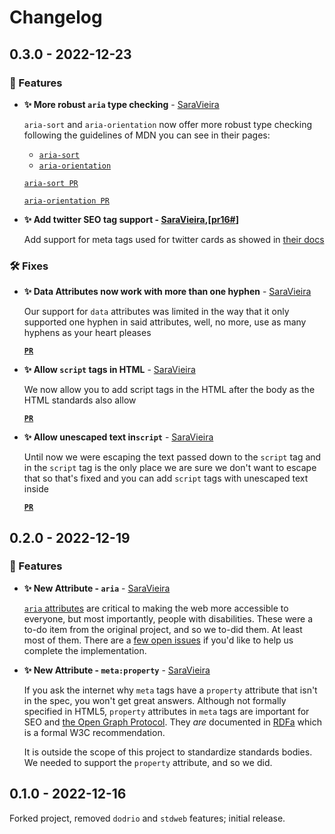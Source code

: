 # Changelog

## 0.3.0 - 2022-12-23

### 🎁 Features

- **✨ More robust `aria` type checking** - [SaraVieira]

  `aria-sort` and `aria-orientation` now offer more robust type checking following the guidelines of MDN you can see in their pages:

  - [`aria-sort`](https://developer.mozilla.org/en-US/docs/Web/Accessibility/ARIA/Attributes/aria-sort)
  - [`aria-orientation`](https://developer.mozilla.org/en-US/docs/Web/Accessibility/ARIA/Attributes/aria-orientation)

  [`aria-sort PR`](https://github.com/axodotdev/axohtml/pull/12)

  [`aria-orientation PR`](https://github.com/axodotdev/axohtml/pull/11)

- **✨ Add twitter SEO tag support - [SaraVieira],[[pr16#](https://github.com/axodotdev/axohtml/pull/16)]**

  Add support for meta tags used for twitter cards as showed in [their docs](https://developer.twitter.com/en/docs/twitter-for-websites/cards/overview/markup)

### 🛠️ Fixes

- **✨ Data Attributes now work with more than one hyphen** - [SaraVieira]

  Our support for `data` attributes was limited in the way that it only supported one hyphen in said attributes, well, no more, use as many hyphens as your heart pleases

  [**`PR`**](https://github.com/axodotdev/axohtml/pull/10)

- **✨ Allow `script` tags in HTML** - [SaraVieira]

  We now allow you to add script tags in the HTML after the body as the HTML standards also allow

  [**`PR`**](https://github.com/axodotdev/axohtml/pull/10)

- **✨ Allow unescaped text in`script`** - [SaraVieira]

  Until now we were escaping the text passed down to the `script` tag and in the `script` tag is the only place we are sure we don't want to escape that so that's fixed and you can add `script` tags with unescaped text inside

  [**`PR`**](https://github.com/axodotdev/axohtml/pull/14)

## 0.2.0 - 2022-12-19

### 🎁 Features

- **✨ New Attribute - `aria`** - [SaraVieira]

  [`aria` attributes] are critical to making the web more accessible to
  everyone, but most importantly, people with disabilities. These were a to-do
  item from the original project, and so we to-did them. At least most of
  them. There are a [few open issues] if you'd like to help us complete the
  implementation.

[`aria` attributes]: https://developer.mozilla.org/en-US/docs/Web/Accessibility/ARIA
[few open issues]: https://github.com/axodotdev/axohtml/issues?q=is%3Aissue+is%3Aopen+aria

- **✨ New Attribute - `meta:property`** - [SaraVieira]

  If you ask the internet why `meta` tags have a `property` attribute that
  isn't in the spec, you won't get great answers. Although not formally
  specified in HTML5, `property` attributes in `meta` tags are important for
  SEO and [the Open Graph Protocol]. They _are_ documented in [RDFa] which is
  a formal W3C recommendation.

  It is outside the scope of this project to standardize standards bodies. We
  needed to support the `property` attribute, and so we did.

[saravieira]: https://github.com/SaraVieira
[the open graph protocol]: https://ogp.me/
[rdfa]: https://en.wikipedia.org/wiki/RDFa

## 0.1.0 - 2022-12-16

Forked project, removed `dodrio` and `stdweb` features; initial release.
